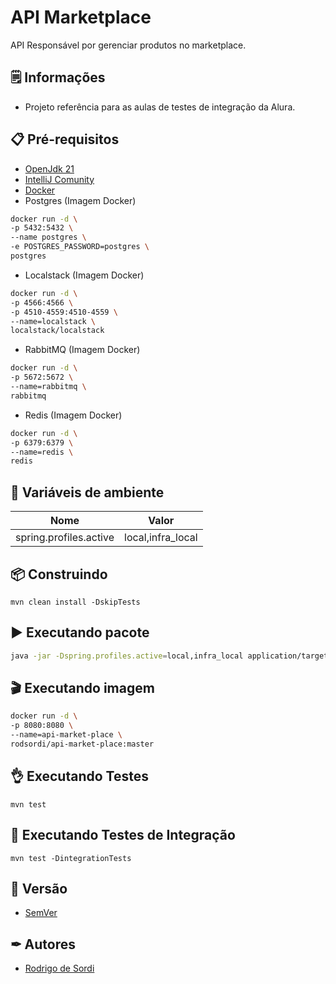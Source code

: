 # API Marketplace

API Responsável por gerenciar produtos no marketplace.

## 🗒️ Informações

- Projeto referência para as aulas de testes de integração da Alura.

## 📋 Pré-requisitos

- [OpenJdk 21](https://download.java.net/java/GA/jdk21.0.2/f2283984656d49d69e91c558476027ac/13/GPL/openjdk-21.0.2_linux-x64_bin.tar.gz)
- [IntelliJ Comunity](https://www.jetbrains.com/idea/download/?section=linux)
- [Docker](https://www.docker.com/get-started/)
- Postgres (Imagem Docker)

``` sh
docker run -d \
-p 5432:5432 \
--name postgres \
-e POSTGRES_PASSWORD=postgres \
postgres
```

- Localstack (Imagem Docker)

``` sh
docker run -d \
-p 4566:4566 \
-p 4510-4559:4510-4559 \
--name=localstack \
localstack/localstack
```

- RabbitMQ (Imagem Docker)

``` sh
docker run -d \
-p 5672:5672 \
--name=rabbitmq \
rabbitmq
```

- Redis (Imagem Docker)

``` sh
docker run -d \
-p 6379:6379 \
--name=redis \
redis
```

## 🌳 Variáveis de ambiente

| Nome                   | Valor             |
|------------------------|-------------------|
| spring.profiles.active | local,infra_local |

## 📦 Construindo

```mvn clean install -DskipTests```

## ▶️ Executando pacote

``` sh
java -jar -Dspring.profiles.active=local,infra_local application/target/api-market-place.application-0.0.1-SNAPSHOT.jar
```

## 🎬 Executando imagem

``` sh
docker run -d \
-p 8080:8080 \
--name=api-market-place \
rodsordi/api-market-place:master
```

## 👌 Executando Testes

```mvn test```

## 🍿 Executando Testes de Integração

```mvn test -DintegrationTests```

## 📌 Versão

- [SemVer](https://semver.org/lang/pt-BR/)

## ✒ Autores

- [Rodrigo de Sordi](https://github.com/rodsordi)
